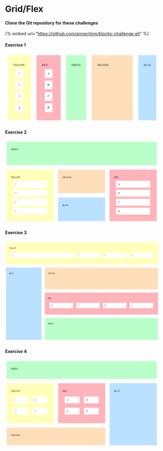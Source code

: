 # Grid/Flex

#### Clone the Git repository for these challenges

{% embed url="https://github.com/annechinn/blocks-challenge.git" %}

#### Exercise 1

![](../.gitbook/assets/image%20%28109%29.png)

#### Exercise 2

![](../.gitbook/assets/image%20%2853%29.png)

#### Exercise 3

![](../.gitbook/assets/image%20%2875%29.png)

#### Exercise 4

![](../.gitbook/assets/image%20%2838%29.png)

